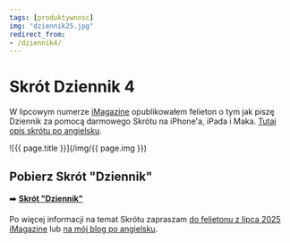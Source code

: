 ```yaml
---
tags: [produktywnosc]
img: "dziennik25.jpg"
redirect_from:
- /dziennik4/
---
```


# Skrót Dziennik 4

W lipcowym numerze [iMagazine](/pl/imagazine) opublikowałem felieton o tym jak piszę Dziennik za pomocą darmowego Skrótu na iPhone'a, iPada i Maka. [Tutaj opis skrótu po angielsku](/pl/journal4).

<!--More-->

![{{ page.title }}](/img/{{ page.img }})

## Pobierz Skrót "Dziennik"

➡️ **[Skrót "Dziennik"][j]**

Po więcej informacji na temat Skrótu zapraszam [do felietonu z lipca 2025 iMagazine](/pl/dziennik25) lub [na mój blog po angielsku](/journal4).

[j]: https://www.icloud.com/shortcuts/23704c3c59bd48789222d219193624ce

[n]: https://michael.gratis/nozbe_pl
[np]: https://michael.gratis/nozbepersonal_pl